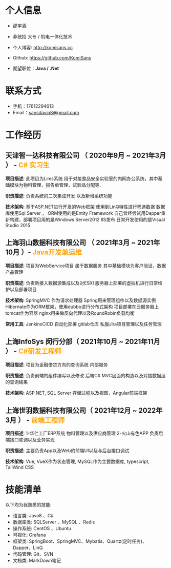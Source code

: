 
# 个人信息

 - 邵宇涵
 - 非统招 大专 / 机电一体化技术 
 - 个人博客: http://komisans.cc
 - Github: https://github.com/KomiSans 

 - 期望职位：**Java / .Net**

# 联系方式

- 手机：17612294613
- Email：sansdavin8@gmail.com
      
# 工作经历

## 天津智一达科技有限公司 （ 2020年9月 ~ 2021年3月 ） - <span style="color:orange">C# 实习生</span> 

**项目描述**: 此项目为Lims系统 用于对接食品安全实验室的内网办公系统，其中基础模块为物料管理，报告单管理，试验品分配等.

**职责描述**: 负责系统的二次集成开发 以及新增系统功能

**技术架构**: 基于ASP.NET进行开发的Web框架 使用到LinQ特性进行筛选数据 数据库使用Sql Server ， ORM使用的是Entity Framework 自己曾经尝试用Dapper重新构建，部署项目用的是Windows Server2012 IIS发布 日常开发使用的是Visual Studio 2015
  
## 上海羽山数据科技有限公司 （ 2021年3月 ~ 2021年10月 ）- <span style="color:orange">Java开发兼运维</span> 
**项目描述**: 项目为WebService项目 属于数据服务 其中基础模块为客户验证，数据产品管理

**职责描述**: 负责新接入数据源集成以及对ESXI 服务器上部署的虚拟机进行日常维护以及部署项目

**技术架构**: SpringMVC 作为请求处理器 Spring用来管理组件以及数据源实例 Hibernate作为ORM框架，使用dubbo进行分布式架构 项目部署在云服务器上 tomcat作为容器 nginx用来做反向代理以及RoundRobin负载均衡

**常用工具**: JenkinsCICD 自动化部署 gitlab仓库 私服Jira项目管理以及任务管理
  ## 上海InfoSys 闵行分部（ 2021年10月 ~ 2021年11月 ） - <span style="color:orange">C#研发工程师</span>
**项目描述**: 项目为金融借贷方向的查询系统 内部服务

**职责描述**: 负责前端的组件编写以及修改 后端C# MVC层面的构造以及对接数据层的查询结果

**技术架构**: ASP.NET, SQL Server 存储过程以及视图，Angular前端框架

  ## 上海世羽数据科技有限公司（ 2021年12月 ~ 2022年3月 ） - <span style="color:orange">前端工程师</span>
**项目描述**:
1-华仁工厂ERP系统 物料管理以及供应商管理
2-火山有色APP 负责后端接口联调以及业务实现

**职责描述**: 主要负责App以及Web的前端UI以及与后台接口调试

**技术架构**: Vue, VueX作为状态管理, MySQL作为主要数据库, typescript, TailWind CSS
# 技能清单
以下均为我熟悉的技能:
* 语言类: Java8 、C#
* 数据库类: SQLServer 、MySQL 、Redis
* 操作系统: CentOS 、Ubuntu
* 可视化: Grafana
* 框架类: SpringBoot、SpringMVC、Mybatis、Quartz(定时任务)、Dapper、LinQ
* 代码管理: Git、SVN
* 文档类: MarkDown笔记
      
